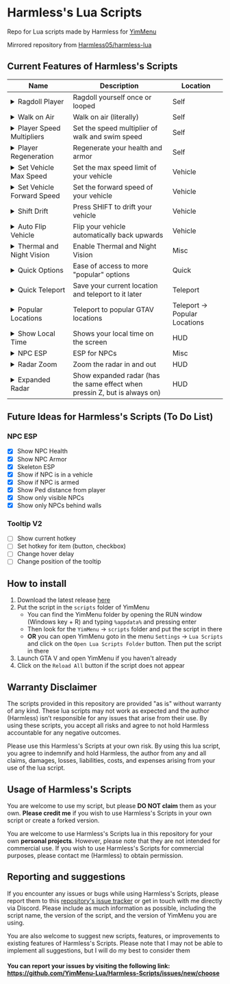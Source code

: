 # Harmless's Lua Scripts

Repo for Lua scripts made by Harmless for [YimMenu](https://github.com/YimMenu/YimMenu/)

Mirrored repository from [Harmless05/harmless-lua](https://github.com/Harmless05/harmless-lua/)

## Current Features of Harmless's Scripts

| Name | Description | Location |
| ----------- | ----------- | ----------- |
| <details><summary>Ragdoll Player</summary>![Image]()</details> | Ragdoll yourself once or looped | Self |
| <details><summary>Walk on Air</summary>![Image]()</details> | Walk on air (literally) | Self |
| <details><summary>Player Speed Multipliers</summary>![Image]()</details> | Set the speed multiplier of walk and swim speed | Self |
| <details><summary>Player Regeneration</summary>![Image]()</details> | Regenerate your health and armor | Self |
| <details><summary>Set Vehicle Max Speed</summary>![Image]()</details> | Set the max speed limit of your vehicle | Vehicle |
| <details><summary>Set Vehicle Forward Speed</summary>![Image]()</details> | Set the forward speed of your vehicle | Vehicle |
| <details><summary>Shift Drift</summary>![Image]()</details> | Press SHIFT to drift your vehicle | Vehicle |
| <details><summary>Auto Flip Vehicle</summary>![Image]()</details> | Flip your vehicle automatically back upwards | Vehicle |
| <details><summary>Thermal and Night Vision</summary>![Image]()</details> | Enable Thermal and Night Vision | Misc |
| <details><summary>Quick Options</summary>![Image]()</details> | Ease of access to more "popular" options | Quick |
| <details><summary>Quick Teleport</summary>![Image]()</details> | Save your current location and teleport to it later | Teleport |
| <details><summary>Popular Locations</summary>![Image]()</details> | Teleport to popular GTAV locations | Teleport -> Popular Locations |
| <details><summary>Show Local Time</summary>![Image]()</details> | Shows your local time on the screen | HUD |
| <details><summary>NPC ESP</summary>![Image]()</details> | ESP for NPCs | Misc |
| <details><summary>Radar Zoom</summary>![Image]()</details> | Zoom the radar in and out | HUD |
| <details><summary>Expanded Radar</summary>![Image]()</details> | Show expanded radar (has the same effect when pressin Z, but is always on) | HUD |



## Future Ideas for Harmless's Scripts (To Do List)

### NPC ESP

- [x] Show NPC Health
- [x] Show NPC Armor
- [x] Skeleton ESP
- [x] Show if NPC is in a vehicle
- [x] Show if NPC is armed
- [x] Show Ped distance from player
- [x] Show only visible NPCs
- [x] Show only NPCs behind walls

### Tooltip V2

- [ ] Show current hotkey
- [ ] Set hotkey for item (button, checkbox)
- [ ] Change hover delay
- [ ] Change position of the tooltip

## How to install

1. Download the latest release [here](https://github.com/YimMenu-Lua/Harmless-Scripts/releases/latest)
2. Put the script in the `scripts` folder of YimMenu
    - You can find the YimMenu folder by opening the RUN window (Windows key + R) and typing `%appdata%` and pressing enter
    - Then look for the `YimMenu` -> `scripts` folder and put the script in there
    - **OR** you can open YimMenu goto in the menu `Settings` -> `Lua Scripts` and click on the `Open Lua Scripts Folder` button. Then put the script in there
3. Launch GTA V and open YimMenu if you haven't already
4. Click on the `Reload All` button if the script does not appear

## Warranty Disclaimer

The scripts provided in this repository are provided "as is" without warranty of any kind. These lua scripts may not work as expected and the author (Harmless) isn’t responsible for any issues that arise from their use. By using these scripts, you accept all risks and agree to not hold Harmless accountable for any negative outcomes.

Please use this Harmless's Scripts at your own risk. By using this lua script, you agree to indemnify and hold Harmless, the author from any and all claims, damages, losses, liabilities, costs, and expenses arising from your use of the lua script.

## Usage of Harmless's Scripts

You are welcome to use my script, but please **DO NOT claim** them as your own. **Please credit me** if you wish to use Harmless's Scripts in your own script or create a forked version.

You are welcome to use Harmless's Scripts lua in this repository for your own **personal projects**. However, please note that they are not intended for commercial use. If you wish to use Harmless's Scripts for commercial purposes, please contact me (Harmless) to obtain permission.

## Reporting and suggestions

If you encounter any issues or bugs while using Harmless's Scripts, please report them to this [repository's issue tracker](https://github.com/YimMenu-Lua/Harmless-Scripts/issues) or get in touch with me directly via Discord. Please include as much information as possible, including the script name, the version of the script, and the version of YimMenu you are using.

You are also welcome to suggest new scripts, features, or improvements to existing features of Harmless's Scripts. Please note that I may not be able to implement all suggestions, but I will do my best to consider them

#### You can report your issues by visiting the following link: <https://github.com/YimMenu-Lua/Harmless-Scripts/issues/new/choose>
